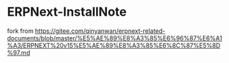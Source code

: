 # ERPNext-InstallNote
fork from 
https://gitee.com/qinyanwan/erpnext-related-documents/blob/master/%E5%AE%89%E8%A3%85%E6%96%87%E6%A1%A3/ERPNEXT%20v15%E5%AE%89%E8%A3%85%E6%8C%87%E5%8D%97.md
